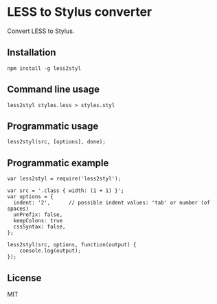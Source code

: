 # LESS to Stylus converter

Convert LESS to Stylus.

## Installation

    npm install -g less2styl

## Command line usage

    less2styl styles.less > styles.styl

## Programmatic usage
    
    less2styl(src, [options], done);
    
## Programmatic example

    var less2styl = require('less2styl');
    
    var src = '.class { width: (1 + 1) }';
    var options = {  
      indent: '2',      // possible indent values: 'tab' or number (of spaces)
      unPrefix: false,
      keepColons: true
      cssSyntax: false,
    };
    
    less2styl(src, options, function(output) {
        console.log(output);
    });
    
## License

MIT
